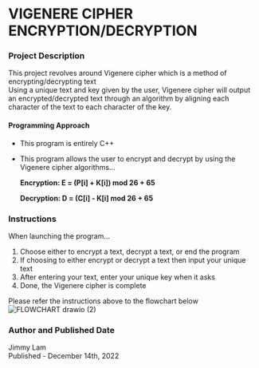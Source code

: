 # VIGENERE CIPHER ENCRYPTION/DECRYPTION

### Project Description

This project revolves around Vigenere cipher which is a method of encrypting/decrypting text  
Using a unique text and key given by the user, Vigenere cipher will output an encrypted/decrypted text through an algorithm by aligning each character of the text to each character of the key.

#### Programming Approach

* This program is entirely C++  

* This program allows the user to encrypt and decrypt by using the Vigenere cipher algorithms...  

  **Encryption: E = (P[i] + K[i]) mod 26 + 65**  
  
  **Decryption: D = (C[i] - K[i] mod 26 + 65**  

### Instructions
When launching the program...  
1. Choose either to encrypt a text, decrypt a text, or end the program  
2. If choosing to either encrypt or decrypt a text then input your unique text  
3. After entering your text, enter your unique key when it asks  
4. Done, the Vigenere cipher is complete  

Please refer the instructions above to the flowchart below    
  ![FLOWCHART drawio (2)](https://user-images.githubusercontent.com/120606764/207740662-739cb93e-ebf2-4122-a858-50ad2d5547cd.png)

  
### Author and Published Date

Jimmy Lam  
Published - December 14th, 2022  



